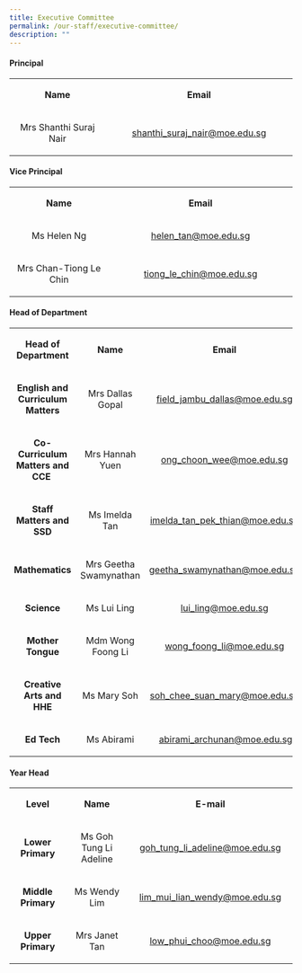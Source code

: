 ```yaml
---
title: Executive Committee
permalink: /our-staff/executive-committee/
description: ""
---
```

<h4><strong>Principal</strong></h4>
<table width="0">
<tbody>
<tr>
<td style="text-align: center;" width="208">
<p><strong>Name</strong></p>
</td>
<td style="text-align: center;" width="359">
<p><strong>Email</strong></p>
</td>
</tr>
<tr>
<td style="text-align: center;" width="208">
<p>Mrs Shanthi Suraj Nair</p>
</td>
<td style="text-align: center;" width="359">
<p><a href="mailto:shanthi_suraj_nair@moe.edu.sg" target="">shanthi_suraj_nair@moe.edu.sg</a></p>
</td>
</tr>
</tbody>
</table>
<h4><strong>Vice Principal</strong></h4>
<table width="0">
<tbody>
<tr>
<td style="text-align: center;" width="208">
<p><strong>Name</strong></p>
</td>
<td style="text-align: center;" width="359">
<p><strong>Email</strong></p>
</td>
</tr>
<tr>
<td style="text-align: center;" width="208">
<p>Ms Helen Ng</p>
</td>
<td style="text-align: center;" width="359">
<p><a href="mailto:helen_tan@moe.edu.sg" target="">helen_tan@moe.edu.sg</a></p>
</td>
</tr>
<tr>
<td style="text-align: center;" width="208">
<p>Mrs Chan-Tiong Le Chin</p>
</td>
<td style="text-align: center;" width="359">
<p><a href="mailto:tiong_le_chin@moe.edu.sg" target="">tiong_le_chin@moe.edu.sg</a></p>
</td>
</tr>
</tbody>
</table>
<h4><strong>Head of Department</strong></h4>
<table width="0">
<tbody>
<tr>
<td style="text-align: center;" width="160">
<p><strong>Head of Department</strong></p>
</td>
<td style="text-align: center;" width="208">
<p><strong>Name</strong></p>
</td>
<td style="text-align: center;" width="350">
<p><strong>Email</strong></p>
</td>
</tr>
<tr>
<td style="text-align: center;" width="160">
<p><strong>English and Curriculum Matters</strong></p>
</td>
<td style="text-align: center;" width="208">
<p>Mrs Dallas Gopal</p>
</td>
<td style="text-align: center;" width="350">
<p><a href="mailto:field_jambu_dallas@moe.edu.sg" target="">field_jambu_dallas@moe.edu.sg</a></p>
</td>
</tr>
<tr>
<td style="text-align: center;" width="160">
<p><strong>Co-Curriculum Matters and CCE&nbsp;</strong></p>
</td>
<td style="text-align: center;" width="208">
<p>Mrs Hannah Yuen</p>
</td>
<td style="text-align: center;" width="350">
<p><a href="mailto:ong_choon_wee@moe.edu.sg" target="">ong_choon_wee@moe.edu.sg</a></p>
</td>
</tr>
<tr>
<td style="text-align: center;" width="160">
<p><strong>Staff Matters and SSD</strong></p>
</td>
<td style="text-align: center;" width="208">
<p>Ms Imelda Tan</p>
</td>
<td style="text-align: center;" width="350">
<p><a href="mailto:imelda_tan_pek_thian@moe.edu.sg" target="">imelda_tan_pek_thian@moe.edu.sg</a></p>
</td>
</tr>
<tr>
<td style="text-align: center;" width="160">
<p><strong>Mathematics</strong></p>
</td>
<td style="text-align: center;" width="208">
<p>Mrs Geetha Swamynathan</p>
</td>
<td style="text-align: center;" width="350">
<p><a href="mailto:geetha_swamynathan@moe.edu.sg" target="">geetha_swamynathan@moe.edu.sg</a></p>
</td>
</tr>
<tr>
<td style="text-align: center;" width="160">
<p><strong>Science</strong></p>
</td>
<td style="text-align: center;" width="208">
<p>Ms Lui Ling</p>
</td>
<td style="text-align: center;" width="350">
<p><a href="mailto:lui_ling@moe.edu.sg" target="">lui_ling@moe.edu.sg</a></p>
</td>
</tr>
<tr>
<td style="text-align: center;" width="160">
<p><strong>Mother Tongue</strong></p>
</td>
<td style="text-align: center;" width="208">
<p>Mdm Wong Foong Li</p>
</td>
<td style="text-align: center;" width="350">
<p><a href="mailto:wong_foong_li@moe.edu.sg" target="">wong_foong_li@moe.edu.sg</a></p>
</td>
</tr>
<tr>
<td style="text-align: center;" width="160">
<p><strong>Creative Arts and HHE</strong></p>
</td>
<td style="text-align: center;" width="208">
<p>Ms Mary Soh</p>
</td>
<td style="text-align: center;" width="350">
<p><a href="mailto:soh_chee_suan_mary@moe.edu.sg" target="">soh_chee_suan_mary@moe.edu.sg</a></p>
</td>
</tr>
<tr>
<td style="text-align: center;" width="160">
<p><strong>Ed Tech</strong></p>
</td>
<td style="text-align: center;" width="208">
<p>Ms Abirami</p>
</td>
<td style="text-align: center;" width="350">
<p>&nbsp;<a href="https://chijkellock-moe-edu-sg-admin.cwp.sg/">abirami_archunan@moe.edu.sg</a></p>
</td>
</tr>
</tbody>
</table>
<h4><strong>Year Head</strong></h4>
<table width="0">
<tbody>
<tr>
<td style="text-align: center;" width="153">
<p><strong>Level</strong></p>
</td>
<td style="text-align: center;" width="208">
<p><strong>Name</strong></p>
</td>
<td style="text-align: center;" width="350">
<p><strong>E-mail</strong></p>
</td>
</tr>
<tr>
<td style="text-align: center;">
<p><strong>Lower Primary </strong></p>
</td>
<td style="text-align: center;">
<p>Ms Goh Tung Li Adeline</p>
</td>
<td style="text-align: center;">
<p><a href="mailto:goh_tung_li_adeline@moe.edu.sg" target="">goh_tung_li_adeline@moe.edu.sg</a></p>
</td>
</tr>
<tr>
<td style="text-align: center;" width="153">
<p><strong>Middle Primary</strong></p>
</td>
<td style="text-align: center;" width="208">
<p>Ms Wendy Lim</p>
</td>
<td style="text-align: center;" width="350">
<p><a href="mailto:lim_mui_lian_wendy@moe.edu.sg" target="">lim_mui_lian_wendy@moe.edu.sg</a></p>
</td>
</tr>
<tr>
<td style="text-align: center;" width="153">
<p><strong>Upper Primary</strong></p>
</td>
<td style="text-align: center;" width="208">
<p>Mrs Janet Tan</p>
</td>
<td style="text-align: center;" width="350">
<p><a href="mailto:low_phui_choo@moe.edu.sg" target="">low_phui_choo@moe.edu.sg</a></p>
</td>
</tr>
</tbody>
</table>